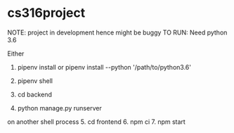# cs316project

NOTE: project in development hence might be buggy
TO RUN:
Need python 3.6

Either
1. pipenv install or
pipenv install --python '/path/to/python3.6'
2. pipenv shell

3. cd backend
4. python manage.py runserver

on another shell process
5. cd frontend
6. npm ci
7. npm start